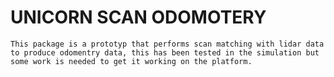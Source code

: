 # UNICORN SCAN ODOMOTERY

    This package is a prototyp that performs scan matching with lidar data to produce odomentry data, this has been tested in the simulation but some work is needed to get it working on the platform.


